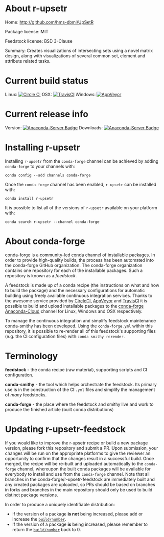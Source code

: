 About r-upsetr
==============

Home: http://github.com/hms-dbmi/UpSetR

Package license: MIT

Feedstock license: BSD 3-Clause

Summary: Creates visualizations of intersecting sets using a novel matrix design, along with visualizations of several common set, element and attribute related tasks.



Current build status
====================

Linux: [![Circle CI](https://circleci.com/gh/conda-forge/r-upsetr-feedstock.svg?style=shield)](https://circleci.com/gh/conda-forge/r-upsetr-feedstock)
OSX: [![TravisCI](https://travis-ci.org/conda-forge/r-upsetr-feedstock.svg?branch=master)](https://travis-ci.org/conda-forge/r-upsetr-feedstock)
Windows: [![AppVeyor](https://ci.appveyor.com/api/projects/status/github/conda-forge/r-upsetr-feedstock?svg=True)](https://ci.appveyor.com/project/conda-forge/r-upsetr-feedstock/branch/master)

Current release info
====================
Version: [![Anaconda-Server Badge](https://anaconda.org/conda-forge/r-upsetr/badges/version.svg)](https://anaconda.org/conda-forge/r-upsetr)
Downloads: [![Anaconda-Server Badge](https://anaconda.org/conda-forge/r-upsetr/badges/downloads.svg)](https://anaconda.org/conda-forge/r-upsetr)

Installing r-upsetr
===================

Installing `r-upsetr` from the `conda-forge` channel can be achieved by adding `conda-forge` to your channels with:

```
conda config --add channels conda-forge
```

Once the `conda-forge` channel has been enabled, `r-upsetr` can be installed with:

```
conda install r-upsetr
```

It is possible to list all of the versions of `r-upsetr` available on your platform with:

```
conda search r-upsetr --channel conda-forge
```


About conda-forge
=================

conda-forge is a community-led conda channel of installable packages.
In order to provide high-quality builds, the process has been automated into the
conda-forge GitHub organization. The conda-forge organization contains one repository
for each of the installable packages. Such a repository is known as a *feedstock*.

A feedstock is made up of a conda recipe (the instructions on what and how to build
the package) and the necessary configurations for automatic building using freely
available continuous integration services. Thanks to the awesome service provided by
[CircleCI](https://circleci.com/), [AppVeyor](http://www.appveyor.com/)
and [TravisCI](https://travis-ci.org/) it is possible to build and upload installable
packages to the [conda-forge](https://anaconda.org/conda-forge)
[Anaconda-Cloud](http://docs.anaconda.org/) channel for Linux, Windows and OSX respectively.

To manage the continuous integration and simplify feedstock maintenance
[conda-smithy](http://github.com/conda-forge/conda-smithy) has been developed.
Using the ``conda-forge.yml`` within this repository, it is possible to re-render all of
this feedstock's supporting files (e.g. the CI configuration files) with ``conda smithy rerender``.


Terminology
===========

**feedstock** - the conda recipe (raw material), supporting scripts and CI configuration.

**conda-smithy** - the tool which helps orchestrate the feedstock.
                   Its primary use is in the construction of the CI ``.yml`` files
                   and simplify the management of *many* feedstocks.

**conda-forge** - the place where the feedstock and smithy live and work to
                  produce the finished article (built conda distributions)


Updating r-upsetr-feedstock
===========================

If you would like to improve the r-upsetr recipe or build a new
package version, please fork this repository and submit a PR. Upon submission,
your changes will be run on the appropriate platforms to give the reviewer an
opportunity to confirm that the changes result in a successful build. Once
merged, the recipe will be re-built and uploaded automatically to the
`conda-forge` channel, whereupon the built conda packages will be available for
everybody to install and use from the `conda-forge` channel.
Note that all branches in the conda-forge/r-upsetr-feedstock are
immediately built and any created packages are uploaded, so PRs should be based
on branches in forks and branches in the main repository should only be used to
build distinct package versions.

In order to produce a uniquely identifiable distribution:
 * If the version of a package **is not** being increased, please add or increase
   the [``build/number``](http://conda.pydata.org/docs/building/meta-yaml.html#build-number-and-string).
 * If the version of a package **is** being increased, please remember to return
   the [``build/number``](http://conda.pydata.org/docs/building/meta-yaml.html#build-number-and-string)
   back to 0.

